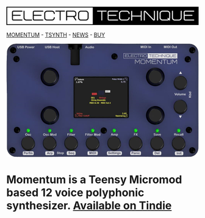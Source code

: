 [![](Logo.png)](https://electrotechnique.github.io)

[MOMENTUM](https://electrotechnique.cc/Momentum)    -    [TSYNTH](https://electrotechnique.cc/TSynth)     -    [NEWS](https://electrotechnique.cc/News) -    [BUY](https://www.tindie.com/stores/electrotechnique/)
 
 [![](MomentumMockup.png)](https://electrotechnique.cc/Momentum) 


# Momentum is a Teensy Micromod based 12 voice polyphonic synthesizer. [Available on Tindie]([https://electrotechnique.cc/News](https://www.tindie.com/products/electrotechnique/momentum-12-voice-digital-poly-synth-diy-built/)https://www.tindie.com/products/electrotechnique/momentum-12-voice-digital-poly-synth-diy-built/)
